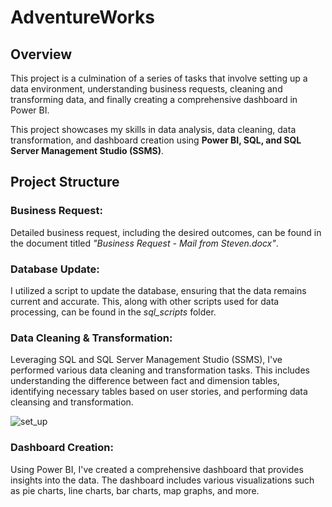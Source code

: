 # AdventureWorks

## Overview

This project is a culmination of a series of tasks that involve setting up a data environment, understanding business requests, 
cleaning and transforming data, and finally creating a comprehensive dashboard in Power BI.


This project showcases my skills in data analysis, data cleaning, data transformation, and dashboard creation using **Power BI, SQL, and SQL Server Management Studio (SSMS)**.


## Project Structure

### Business Request: 
Detailed business request, including the desired outcomes, can be found in the document titled *"Business Request - Mail from Steven.docx"*.

### Database Update: 
I utilized a script to update the database, ensuring that the data remains current and accurate. This, along with other scripts used for data processing, can be found in the *sql_scripts* folder.

### Data Cleaning & Transformation: 
Leveraging SQL and SQL Server Management Studio (SSMS), I've performed various data cleaning and transformation tasks. 
This includes understanding the difference between fact and dimension tables, identifying necessary tables based on user stories, and performing data cleansing and transformation.

![set_up](https://github.com/caitlon/BI-projects/assets/85711789/b17e1341-5538-440f-b2a9-819d107525a7)


### Dashboard Creation: 
Using Power BI, I've created a comprehensive dashboard that provides insights into the data. 
The dashboard includes various visualizations such as pie charts, line charts, bar charts, map graphs, and more.
